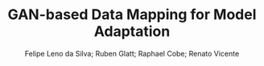 ---
paperId: 3
author: Felipe Leno da Silva; Ruben Glatt; Raphael Cobe; Renato Vicente
title: GAN-based Data Mapping for Model Adaptation
pdf: paper_03.pdf
poster: poster_3.png
pitch: 
type: Oral
topic: GAN
category: Extended Abstract
link: --
conference: icml
year: 2021
tags: icml-2021
---